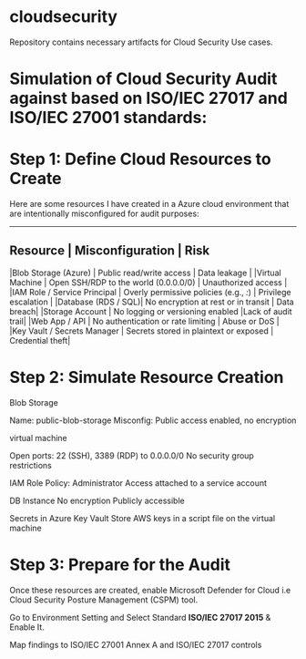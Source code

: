 # cloudsecurity
Repository contains necessary artifacts for Cloud Security Use cases.
# Simulation of Cloud Security Audit against based on ISO/IEC 27017 and ISO/IEC 27001 standards:

# Step 1: Define Cloud Resources to Create

Here are some resources I have created in a Azure cloud environment that are intentionally misconfigured for audit purposes:

___________________________________________________________________________________________
Resource |	Misconfiguration |	Risk
------------------------------------------------------------------------------------------
|Blob Storage (Azure)	| Public read/write access	| Data leakage |
|Virtual Machine |	Open SSH/RDP to the world (0.0.0.0/0) | Unauthorized access |
|IAM Role / Service Principal | Overly permissive policies (e.g., *:*) |	Privilege escalation |
|Database (RDS / SQL)|	No encryption at rest or in transit	| Data breach|
|Storage Account |	No logging or versioning enabled	|Lack of audit trail|
|Web App / API	| No authentication or rate limiting |	Abuse or DoS |
|Key Vault / Secrets Manager |	Secrets stored in plaintext or exposed |	Credential theft|

# Step 2: Simulate Resource Creation

Blob Storage

Name: public-blob-storage
Misconfig: Public access enabled, no encryption

virtual machine

Open ports: 22 (SSH), 3389 (RDP) to 0.0.0.0/0
No security group restrictions

IAM Role
Policy: Administrator Access attached to a service account

DB Instance
No encryption
Publicly accessible

Secrets in Azure Key Vault
Store AWS keys in a script file on the virtual machine

# Step 3: Prepare for the Audit
Once these resources are created, enable Microsoft Defender for Cloud i.e Cloud Security Posture Management (CSPM) tool.

Go to Environment Setting and Select Standard **ISO/IEC 27017 2015** & Enable It.




Map findings to ISO/IEC 27001 Annex A and ISO/IEC 27017 controls
